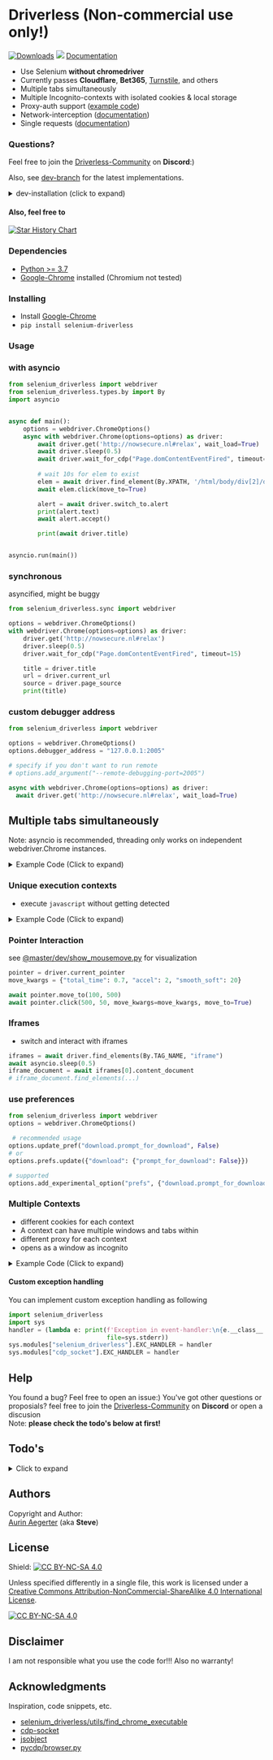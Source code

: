 # Driverless (Non-commercial use only!)

[![Downloads](https://static.pepy.tech/badge/selenium-driverless)](https://pepy.tech/project/selenium-driverless) [![](https://img.shields.io/pypi/v/selenium-driverless.svg?color=3399EE)](https://pypi.org/project/selenium-driverless/)
[Documentation](https://kaliiiiiiiiii.github.io/Selenium-Driverless/#)


- Use Selenium __without chromedriver__
- Currently passes __Cloudflare__, __Bet365__, [Turnstile](https://github.com/kaliiiiiiiiii/Selenium-Driverless/tree/master/dev#bypass-turnstile), and others
- Multiple tabs simultaneously
- Multiple Incognito-contexts with isolated cookies & local storage
- Proxy-auth support ([example code](https://github.com/kaliiiiiiiiii/Selenium-Driverless/blob/dev/examples/proxy_with_auth.py))
- Network-interception ([documentation](https://kaliiiiiiiiii.github.io/Selenium-Driverless/api/Chrome/RequestInterception/))
- Single requests ([documentation](https://kaliiiiiiiiii.github.io/Selenium-Driverless/api/Target/#selenium_driverless.types.target.Target.fetch))

### Questions? 
Feel free to join the [Driverless-Community](https://discord.com/invite/MzZZjr2ZM3) on **Discord**:)

Also, see [dev-branch](https://github.com/kaliiiiiiiiii/Selenium-Driverless/tree/dev) for the latest implementations.
<details>
<summary>dev-installation (click to expand)</summary>

```shell
pip uninstall -y selenium-driverless
pip install https://github.com/kaliiiiiiiiii/Selenium-Driverless/archive/refs/heads/dev.zip
```
</details>

<!---

## Sponsors

### [Capsolver](https://capsolver.com/?utm_source=github&utm_medium=banner_github&utm_campaign=selenium-driverless)

[![img.png](assets/capsolver.png)](https://capsolver.com/?utm_source=github&utm_medium=banner_github&utm_campaign=selenium-driverless)

an AI-powered service that provides **automatic captcha solving** capabilities. It supports a range of captcha types,
including `reCAPTCHA`, `hCaptcha`, and `FunCaptcha`, `AWS Captcha`, `Geetest` and image captcha among others.
Capsolver offers browser-extensions for ease of use, API integration for developers, and various pricing packages to suit
different needs.

-->

#### Also, feel free to
<a href="https://www.buymeacoffee.com/kaliiii">
  <picture>
    <source media="(prefers-color-scheme: dark)" srcset="https://www.buymeacoffee.com/assets/img/custom_images/black_img.png" />
    <source media="(prefers-color-scheme: light)" srcset="https://www.buymeacoffee.com/assets/img/custom_images/white_img.png" />
    <img alt="Star History Chart" src="https://www.buymeacoffee.com/assets/img/custom_images/black_img.png" />
  </picture>
</a>

### Dependencies

* [Python >= 3.7](https://www.python.org/downloads/)
* [Google-Chrome](https://www.google.de/chrome/) installed (Chromium not tested)

### Installing

* Install [Google-Chrome](https://www.google.de/chrome/)
* ```pip install selenium-driverless```


### Usage

### with asyncio
```python
from selenium_driverless import webdriver
from selenium_driverless.types.by import By
import asyncio


async def main():
    options = webdriver.ChromeOptions()
    async with webdriver.Chrome(options=options) as driver:
        await driver.get('http://nowsecure.nl#relax', wait_load=True)
        await driver.sleep(0.5)
        await driver.wait_for_cdp("Page.domContentEventFired", timeout=15)
        
        # wait 10s for elem to exist
        elem = await driver.find_element(By.XPATH, '/html/body/div[2]/div/main/p[2]/a', timeout=10)
        await elem.click(move_to=True)

        alert = await driver.switch_to.alert
        print(alert.text)
        await alert.accept()

        print(await driver.title)


asyncio.run(main())

```

### synchronous
asyncified, might be buggy

```python
from selenium_driverless.sync import webdriver

options = webdriver.ChromeOptions()
with webdriver.Chrome(options=options) as driver:
    driver.get('http://nowsecure.nl#relax')
    driver.sleep(0.5)
    driver.wait_for_cdp("Page.domContentEventFired", timeout=15)

    title = driver.title
    url = driver.current_url
    source = driver.page_source
    print(title)
```

### custom debugger address
```python
from selenium_driverless import webdriver

options = webdriver.ChromeOptions()
options.debugger_address = "127.0.0.1:2005"

# specify if you don't want to run remote
# options.add_argument("--remote-debugging-port=2005")

async with webdriver.Chrome(options=options) as driver:
  await driver.get('http://nowsecure.nl#relax', wait_load=True)
```

## Multiple tabs simultaneously
Note: asyncio is recommended, threading only works on independent webdriver.Chrome instances.

<details>
<summary>Example Code (Click to expand)</summary>

```python
from selenium_driverless.sync import webdriver
from selenium_driverless.utils.utils import read
from selenium_driverless import webdriver
import asyncio


async def target_1_handler(target):
    await target.get('https://abrahamjuliot.github.io/creepjs/')
    print(await target.title)


async def target_2_handler(target):
    await target.get("about:blank")
    await target.execute_script(script=read("/files/js/show_mousemove.js"))
    await target.pointer.move_to(500, 500, total_time=2)


async def main():
    options = webdriver.ChromeOptions()
    async with webdriver.Chrome(options=options) as driver:
        target_1 = await driver.current_target
        target_2 = await driver.new_window("tab", activate=False)
        await asyncio.gather(
            target_1_handler(target_1),
            target_2_handler(target_2)
        )
        await target_1.focus()
        input("press ENTER to exit")


asyncio.run(main())
```

</details>

### Unique execution contexts
- execute `javascript` without getting detected
<details>
<summary>Example Code (Click to expand)</summary>

```python
from selenium_driverless.sync import webdriver
from selenium_driverless import webdriver
import asyncio


async def main():
    options = webdriver.ChromeOptions()
    async with webdriver.Chrome(options=options) as driver:
        await driver.get('chrome://version')
        script = """
        const proxy = new Proxy(document.documentElement, {
          get(target, prop, receiver) {
            if(prop === "outerHTML"){
                console.log('detected access on "'+prop+'"', receiver)
                return "mocked value:)"
            }
            else{return Reflect.get(...arguments)}
          },
        });
        Object.defineProperty(document, "documentElement", {
          value: proxy
        })
        """
        await driver.execute_script(script)
        src = await driver.execute_script("return document.documentElement.outerHTML", unique_context=True)
        mocked = await driver.execute_script("return document.documentElement.outerHTML", unique_context=False)
        print(src, mocked)


asyncio.run(main())
```

</details>

### Pointer Interaction
see [@master/dev/show_mousemove.py](https://github.com/kaliiiiiiiiii/Selenium-Driverless/blob/master/dev/show_mousemove.py) for visualization

```python
pointer = driver.current_pointer
move_kwargs = {"total_time": 0.7, "accel": 2, "smooth_soft": 20}

await pointer.move_to(100, 500)
await pointer.click(500, 50, move_kwargs=move_kwargs, move_to=True)
```
### Iframes
- switch and interact with iframes

```python
iframes = await driver.find_elements(By.TAG_NAME, "iframe")
await asyncio.sleep(0.5)
iframe_document = await iframes[0].content_document
# iframe_document.find_elements(...)
```

### use preferences
```python
from selenium_driverless import webdriver
options = webdriver.ChromeOptions()

 # recommended usage
options.update_pref("download.prompt_for_download", False)
# or
options.prefs.update({"download": {"prompt_for_download": False}})

# supported
options.add_experimental_option("prefs", {"download.prompt_for_download": False})
```

### Multiple Contexts
- different cookies for each context
- A context can have multiple windows and tabs within
- different proxy for each context
- opens as a window as incognito
<details>
<summary>Example Code (Click to expand)</summary>

```python
from selenium_driverless import webdriver
import asyncio


async def main():
    options = webdriver.ChromeOptions()
    async with webdriver.Chrome(options=options) as driver:
        context_1 = driver.current_context
        
        await driver.set_auth("username", "password", "localhost:5000")
        # proxy not supported on windows due to https://bugs.chromium.org/p/chromium/issues/detail?id=1310057
        context_2 = await driver.new_context(proxy_bypass_list=["localhost"], proxy_server="http://localhost:5000")
        
        await context_1.current_target.get("https://examle.com")
        await context_2.get("https://examle.com")
        input("press ENTER to exit:)")


asyncio.run(main())
```
</details>

#### Custom exception handling
You can implement custom exception handling as following

```python
import selenium_driverless
import sys
handler = (lambda e: print(f'Exception in event-handler:\n{e.__class__.__module__}.{e.__class__.__name__}: {e}',
                           file=sys.stderr))
sys.modules["selenium_driverless"].EXC_HANDLER = handler
sys.modules["cdp_socket"].EXC_HANDLER = handler
```

## Help

You found a bug? Feel free to open an issue:)
You've got other questions or proposials? feel free to join the [Driverless-Community](https://discord.com/invite/MzZZjr2ZM3) on **Discord** or open a discusion\
Note: **please check the todo's below at first!**

## Todo's
<details>
<summary>Click to expand</summary>

- implementations
  - [x] `WebElement`s
    - [ ] improve `mid_location` calculation
    - [ ] add `WebElement.screenshot`
  - [x] `Input`
      - [x] `Mouse`
        - [x] `mousemove`
        - [x] `click`
        - [ ] `scroll`
        - [ ] `drag&drop`
      - [x] `write`
      - [ ] `Touch`
        - [ ] `touchmove`
        - [ ] `TouchTap`
        - [ ] `scoll`
        - [ ] `pinch//zoom`
      - [ ] `KeyBoard`
        - [ ] `SendKeys`
          - [ ] `send files`
  - [ ] [support `options.add_extension()`](https://github.com/kaliiiiiiiiii/Selenium-Driverless/issues/37)
  - [ ] [support prefs](https://github.com/kaliiiiiiiiii/Selenium-Driverless/discussions/92#discussioncomment-7462309)
- [x] sync
  - [ ] move sync to threaded for allowing event_handlers
  - [ ] support multithreading with sync version
    - [x] on independent driver instances
    - [ ] on same driver instance
- [ ] check [Python 3.12.0](https://www.python.org/downloads/release/python-3120/)
</details>

## Authors

Copyright and Author: \
[Aurin Aegerter](mailto:aurinliun@gmx.ch) (aka **Steve**)

## License

Shield: [![CC BY-NC-SA 4.0][cc-by-nc-sa-shield]][cc-by-nc-sa]

Unless specified differently in a single file, this work is licensed under a
[Creative Commons Attribution-NonCommercial-ShareAlike 4.0 International License][cc-by-nc-sa].

[![CC BY-NC-SA 4.0][cc-by-nc-sa-image]][cc-by-nc-sa]

[cc-by-nc-sa]: http://creativecommons.org/licenses/by-nc-sa/4.0/
[cc-by-nc-sa-image]: https://licensebuttons.net/l/by-nc-sa/4.0/88x31.png
[cc-by-nc-sa-shield]: https://img.shields.io/badge/License-CC%20BY--NC--SA%204.0-lightgrey.svg

## Disclaimer

I am not responsible what you use the code for!!! Also no warranty!

## Acknowledgments

Inspiration, code snippets, etc.
* [selenium_driverless/utils/find_chrome_executable](https://github.com/ultrafunkamsterdam/undetected-chromedriver/blob/1c704a71cf4f29181a59ecf19ddff32f1b4fbfc0/undetected_chromedriver/__init__.py#L844)
* [cdp-socket](https://github.com/kaliiiiiiiiii/CDP-Socket)
* [jsobject](https://pypi.org/project/jsobject/)
* [pycdp/browser.py](https://github.com/HMaker/python-cdp/blob/master/pycdp/browser.py)
